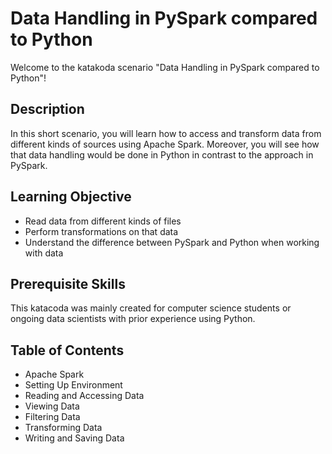 # Data Handling in PySpark compared to Python

Welcome to the katakoda scenario "Data Handling in PySpark compared to Python"!

## Description

In this short scenario, you will learn how to access and transform data from different kinds of sources using Apache Spark. Moreover, you will see how that data handling would be done in Python in contrast to the approach in PySpark. 

## Learning Objective

- Read data from different kinds of files
- Perform transformations on that data
- Understand the difference between PySpark and Python when working with data

## Prerequisite Skills

This katacoda was mainly created for computer science students or ongoing data scientists with prior experience using Python.

## Table of Contents

- Apache Spark
- Setting Up Environment
- Reading and Accessing Data
- Viewing Data
- Filtering Data
- Transforming Data
- Writing and Saving Data


